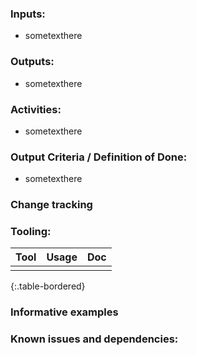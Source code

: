 ### **Inputs:** 

* sometexthere

### **Outputs:**

* sometexthere

### **Activities:**

* sometexthere

### **Output Criteria / Definition of Done:**

* sometexthere

### **Change tracking**

### **Tooling:**

| Tool | Usage | Doc |
| --- | ---| --- |
|  |  | |
{:.table-bordered}  
   

### **Informative examples**

### **Known issues and dependencies:**


